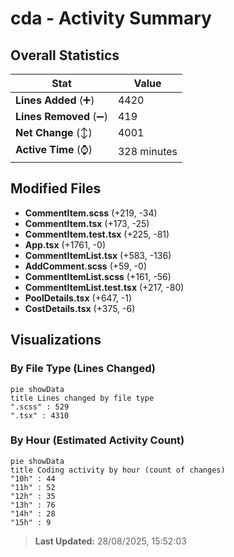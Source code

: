 # cda - Activity Summary 

## Overall Statistics

| Stat                   | Value                                                             |
| ---------------------- | ----------------------------------------------------------------- |
| **Lines Added** (➕)   | 4420                                          |
| **Lines Removed** (➖) | 419                                        |
| **Net Change** (↕)    | 4001                |
| **Active Time** (⌚)   | 328 minutes |


## Modified Files
- **CommentItem.scss** (+219, -34)
- **CommentItem.tsx** (+173, -25)
- **CommentItem.test.tsx** (+225, -81)
- **App.tsx** (+1761, -0)
- **CommentItemList.tsx** (+583, -136)
- **AddComment.scss** (+59, -0)
- **CommentItemList.scss** (+161, -56)
- **CommentItemList.test.tsx** (+217, -80)
- **PoolDetails.tsx** (+647, -1)
- **CostDetails.tsx** (+375, -6)

## Visualizations

### By File Type (Lines Changed)

```mermaid
pie showData
title Lines changed by file type
".scss" : 529
".tsx" : 4310
```

### By Hour (Estimated Activity Count)

```mermaid
pie showData
title Coding activity by hour (count of changes)
"10h" : 44
"11h" : 52
"12h" : 35
"13h" : 76
"14h" : 28
"15h" : 9
```


> **Last Updated:** 28/08/2025, 15:52:03